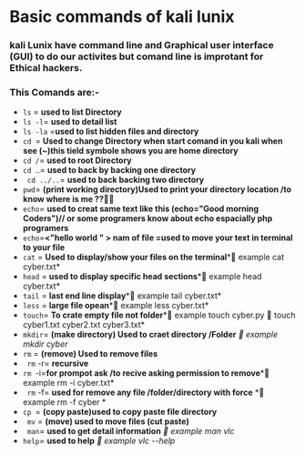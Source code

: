 # Basic commands of kali lunix
###  kali Lunix have command line and Graphical user interface (GUI) to do our activites but comand line is improtant for Ethical hackers.
### This Comands are:-
  -  `ls` = **used to list Directory**
  -  `ls -l`= **used to detail list**
  -  `ls -la` =**used to list hidden files and directory**
  - `cd `= **Used to change Directory when start comand in you kali when see (~)this tield symbole shows you are home directory**
  -  `cd /`= **used to root Directory**
  -   `cd `..= **used to back by backing one directory**
  -  ` cd ../..`= **used to back backing two directory**
  -  `pwd`= **(print working directory)Used to print your directory location /to know where is me ??🤔😒**
  -  `echo`= **used to creat same text like this (echo="Good morning Coders")// or some programers know about echo espacially php programers** 
  -  `echo`=**<"hello world " > nam of file =used to move your text in terminal to your file**
  -  `cat` = **Used to display/show your files on the terminal***🥖 example cat cyber.txt*
  -  `head` = **used to display specific head sections***🥖 example head cyber.txt*
  -  `tail` = **last end line display***🥖 example tail cyber.txt*
  -  `less` = **large file opean***🥖 example less cyber.txt*
  -  `touch`= **To crate empty file not folder***🥖 example  touch cyber.py 🥖 touch cyber1.txt cyber2.txt cyber3.txt*
  -  `mkdir`= **(make directory) Used to craet directory /Folder** *🥖 example mkdir cyber*
  -  `rm` = **(remove) Used to remove files**
  -  ` rm` -r= **recursive**
  -   `rm `-i=**for prompot ask /to recive asking permission to remove***🥖 example rm -i cyber.txt*
  -  ` rm` -f= **used for remove any file /folder/directory with force** *🥖 example rm -f cyber *
  -   `cp `= **(copy paste)used to copy paste file directory**
  -  ` mv` = **(move) used to move files (cut paste)**
  -  ` man`= **used to get detail information** *🥖 example man vlc*
  -    `help`= **used to help** *🥖 example vlc --help*

